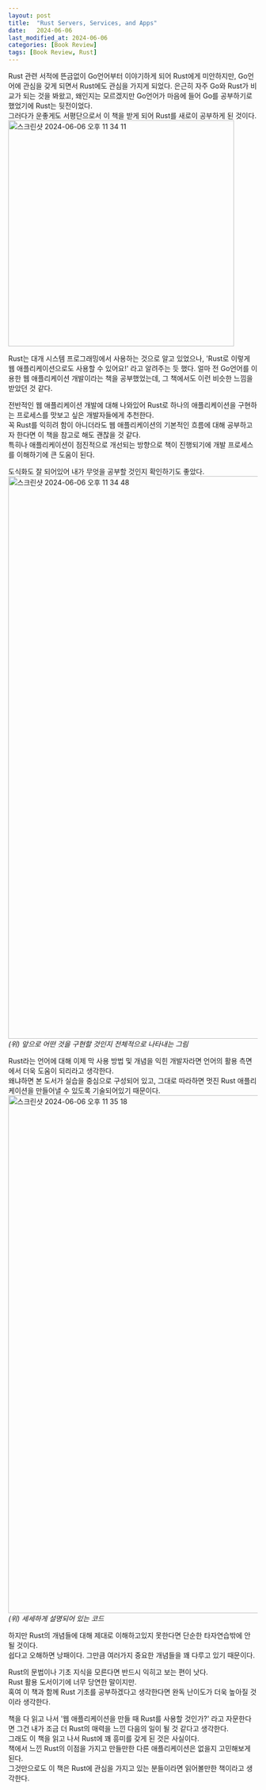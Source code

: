 ```yaml
---
layout: post
title:  "Rust Servers, Services, and Apps"
date:   2024-06-06
last_modified_at: 2024-06-06
categories: [Book Review]
tags: [Book Review, Rust]
---
```


Rust 관련 서적에 뜬금없이 Go언어부터 이야기하게 되어 Rust에게 미안하지만, Go언어에 관심을 갖게 되면서 Rust에도 관심을 가지게 되었다.
은근히 자주 Go와 Rust가 비교가 되는 것을 봐왔고, 왜인지는 모르겠지만 Go언어가 마음에 들어 Go를 공부하기로 했었기에 Rust는 뒷전이었다.   
그러다가 운좋게도 서평단으로서 이 책을 받게 되어 Rust를 새로이 공부하게 된 것이다.   
<img width="456" alt="스크린샷 2024-06-06 오후 11 34 11" src="https://github.com/oleveloper/oleveloper.github.io/assets/83587720/48fc1538-47eb-4c76-877f-83d889e010c0">

Rust는 대개 시스템 프로그래밍에서 사용하는 것으로 알고 있었으나, 'Rust로 이렇게 웹 애플리케이션으로도 사용할 수 있어요!' 라고 알려주는 듯 했다. 얼마 전 Go언어를 이용한 웹 애플리케이션 개발이라는 책을 공부했었는데, 그 책에서도 이런 비슷한 느낌을 받았던 것 같다.

전반적인 웹 애플리케이션 개발에 대해 나와있어 Rust로 하나의 애플리케이션을 구현하는 프로세스를 맛보고 싶은 개발자들에게 추천한다.   
꼭 Rust를 익히려 함이 아니더라도 웹 애플리케이션의 기본적인 흐름에 대해 공부하고자 한다면 이 책을 참고로 해도 괜찮을 것 같다.    
특히나 애플리케이션이 점진적으로 개선되는 방향으로 책이 진행되기에 개발 프로세스를 이해하기에 큰 도움이 된다.    

도식화도 잘 되어있어 내가 무엇을 공부할 것인지 확인하기도 좋았다.    
<img width="1135" alt="스크린샷 2024-06-06 오후 11 34 48" src="https://github.com/oleveloper/oleveloper.github.io/assets/83587720/aad9b728-bbdb-4db5-bd0d-2402e044baee">
*(위) 앞으로 어떤 것을 구현할 것인지 전체적으로 나타내는 그림*

Rust라는 언어에 대해 이제 막 사용 방법 및 개념을 익힌 개발자라면 언어의 활용 측면에서 더욱 도움이 되리라고 생각한다.   
왜냐하면 본 도서가 실습을 중심으로 구성되어 있고, 그대로 따라하면 멋진 Rust 애플리케이션을 만들어낼 수 있도록 기술되어있기 때문이다.    
<img width="1045" alt="스크린샷 2024-06-06 오후 11 35 18" src="https://github.com/oleveloper/oleveloper.github.io/assets/83587720/5d1c29a0-f503-49bc-8155-e73ecfae8fe7">
*(위) 세세하게 설명되어 있는 코드*

하지만 Rust의 개념들에 대해 제대로 이해하고있지 못한다면 단순한 타자연습밖에 안 될 것이다.    
쉽다고 오해하면 낭패이다. 그만큼 여러가지 중요한 개념들을 꽤 다루고 있기 때문이다.    

Rust의 문법이나 기초 지식을 모른다면 반드시 익히고 보는 편이 낫다.    
Rust 활용 도서이기에 너무 당연한 말이지만.   
혹여 이 책과 함께 Rust 기초를 공부하겠다고 생각한다면 완독 난이도가 더욱 높아질 것이라 생각한다.   

책을 다 읽고 나서 '웹 애플리케이션을 만들 때 Rust를 사용할 것인가?' 라고 자문한다면
그건 내가 조금 더 Rust의 매력을 느낀 다음의 일이 될 것 같다고 생각한다.    
그래도 이 책을 읽고 나서 Rust에 꽤 흥미를 갖게 된 것은 사실이다.    
책에서 느낀 Rust의 이점을 가지고 만들만한 다른 애플리케이션은 없을지 고민해보게 된다.    
그것만으로도 이 책은 Rust에 관심을 가지고 있는 분들이라면 읽어볼만한 책이라고 생각한다.   
